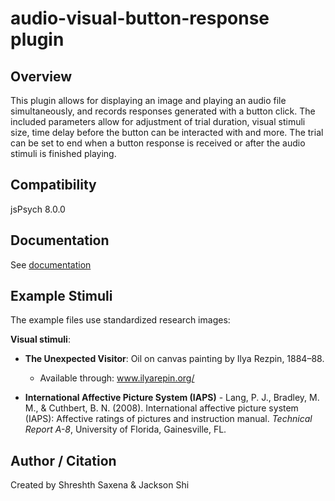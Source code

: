 # audio-visual-button-response plugin

## Overview

This plugin allows for displaying an image and playing an audio file simultaneously, and records responses generated with a button click. The included parameters allow for adjustment of trial duration, visual stimuli size, time delay before the button can be interacted with and more. The trial can be set to end when a button response is received or after the audio stimuli is finished playing.

<!-- ## Loading

### In browser

```js
<script src="https://unpkg.com/@jspsych-contrib/plugin-audio-visual-button-response@1.0.0"></script>
``` -->

## Compatibility

jsPsych 8.0.0

## Documentation

See [documentation](https://github.com/beatlab-mcmaster/AVOKE/blob/main/plugin-audio-visual-button-response/docs/jspsych-audio-visual-response.md)

## Example Stimuli

The example files use standardized research images: 

**Visual stimuli**: 
- **The Unexpected Visitor**: Oil on canvas painting by Ilya Rezpin, 1884–88. 
  - Available through: www.ilyarepin.org/

- **International Affective Picture System (IAPS)** - Lang, P. J., Bradley, M. M., & Cuthbert, B. N. (2008). International affective picture system (IAPS): Affective ratings of pictures and instruction manual. *Technical Report A-8*, University of Florida, Gainesville, FL.

## Author / Citation

Created by Shreshth Saxena & Jackson Shi
